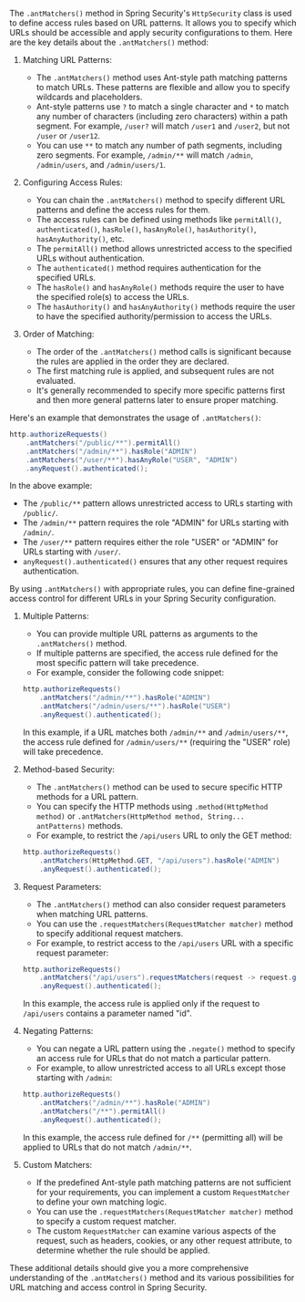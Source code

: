 The `.antMatchers()` method in Spring Security's `HttpSecurity` class is used to define access rules based on URL patterns. It allows you to specify which URLs should be accessible and apply security configurations to them. Here are the key details about the `.antMatchers()` method:

1. Matching URL Patterns:
   - The `.antMatchers()` method uses Ant-style path matching patterns to match URLs. These patterns are flexible and allow you to specify wildcards and placeholders.
   - Ant-style patterns use `?` to match a single character and `*` to match any number of characters (including zero characters) within a path segment. For example, `/user?` will match `/user1` and `/user2`, but not `/user` or `/user12`.
   - You can use `**` to match any number of path segments, including zero segments. For example, `/admin/**` will match `/admin`, `/admin/users`, and `/admin/users/1`.

2. Configuring Access Rules:
   - You can chain the `.antMatchers()` method to specify different URL patterns and define the access rules for them.
   - The access rules can be defined using methods like `permitAll()`, `authenticated()`, `hasRole()`, `hasAnyRole()`, `hasAuthority()`, `hasAnyAuthority()`, etc.
   - The `permitAll()` method allows unrestricted access to the specified URLs without authentication.
   - The `authenticated()` method requires authentication for the specified URLs.
   - The `hasRole()` and `hasAnyRole()` methods require the user to have the specified role(s) to access the URLs.
   - The `hasAuthority()` and `hasAnyAuthority()` methods require the user to have the specified authority/permission to access the URLs.

3. Order of Matching:
   - The order of the `.antMatchers()` method calls is significant because the rules are applied in the order they are declared.
   - The first matching rule is applied, and subsequent rules are not evaluated.
   - It's generally recommended to specify more specific patterns first and then more general patterns later to ensure proper matching.

Here's an example that demonstrates the usage of `.antMatchers()`:

```java
http.authorizeRequests()
    .antMatchers("/public/**").permitAll()
    .antMatchers("/admin/**").hasRole("ADMIN")
    .antMatchers("/user/**").hasAnyRole("USER", "ADMIN")
    .anyRequest().authenticated();
```

In the above example:
- The `/public/**` pattern allows unrestricted access to URLs starting with `/public/`.
- The `/admin/**` pattern requires the role "ADMIN" for URLs starting with `/admin/`.
- The `/user/**` pattern requires either the role "USER" or "ADMIN" for URLs starting with `/user/`.
- `anyRequest().authenticated()` ensures that any other request requires authentication.

By using `.antMatchers()` with appropriate rules, you can define fine-grained access control for different URLs in your Spring Security configuration.

1. Multiple Patterns:
   - You can provide multiple URL patterns as arguments to the `.antMatchers()` method.
   - If multiple patterns are specified, the access rule defined for the most specific pattern will take precedence.
   - For example, consider the following code snippet:

   ```java
   http.authorizeRequests()
       .antMatchers("/admin/**").hasRole("ADMIN")
       .antMatchers("/admin/users/**").hasRole("USER")
       .anyRequest().authenticated();
   ```

   In this example, if a URL matches both `/admin/**` and `/admin/users/**`, the access rule defined for `/admin/users/**` (requiring the "USER" role) will take precedence.

2. Method-based Security:
   - The `.antMatchers()` method can be used to secure specific HTTP methods for a URL pattern.
   - You can specify the HTTP methods using `.method(HttpMethod method)` or `.antMatchers(HttpMethod method, String... antPatterns)` methods.
   - For example, to restrict the `/api/users` URL to only the GET method:

   ```java
   http.authorizeRequests()
       .antMatchers(HttpMethod.GET, "/api/users").hasRole("ADMIN")
       .anyRequest().authenticated();
   ```

3. Request Parameters:
   - The `.antMatchers()` method can also consider request parameters when matching URL patterns.
   - You can use the `.requestMatchers(RequestMatcher matcher)` method to specify additional request matchers.
   - For example, to restrict access to the `/api/users` URL with a specific request parameter:

   ```java
   http.authorizeRequests()
       .antMatchers("/api/users").requestMatchers(request -> request.getParameter("id") != null).hasRole("ADMIN")
       .anyRequest().authenticated();
   ```

   In this example, the access rule is applied only if the request to `/api/users` contains a parameter named "id".

4. Negating Patterns:
   - You can negate a URL pattern using the `.negate()` method to specify an access rule for URLs that do not match a particular pattern.
   - For example, to allow unrestricted access to all URLs except those starting with `/admin`:

   ```java
   http.authorizeRequests()
       .antMatchers("/admin/**").hasRole("ADMIN")
       .antMatchers("/**").permitAll()
       .anyRequest().authenticated();
   ```

   In this example, the access rule defined for `/**` (permitting all) will be applied to URLs that do not match `/admin/**`.

5. Custom Matchers:
   - If the predefined Ant-style path matching patterns are not sufficient for your requirements, you can implement a custom `RequestMatcher` to define your own matching logic.
   - You can use the `.requestMatchers(RequestMatcher matcher)` method to specify a custom request matcher.
   - The custom `RequestMatcher` can examine various aspects of the request, such as headers, cookies, or any other request attribute, to determine whether the rule should be applied.

These additional details should give you a more comprehensive understanding of the `.antMatchers()` method and its various possibilities for URL matching and access control in Spring Security.